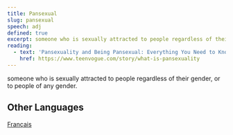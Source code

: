 ```yaml
---
title: Pansexual
slug: pansexual
speech: adj
defined: true
excerpt: someone who is sexually attracted to people regardless of their gender, or to people of any gender.
reading:
  - text: 'Pansexuality and Being Pansexual: Everything You Need to Know'
    href: https://www.teenvogue.com/story/what-is-pansexuality
---
```


someone who is sexually attracted to people regardless of their gender, or to people of any gender.

## Other Languages

[Français](/definitions/fr_FR/pansexuel)

